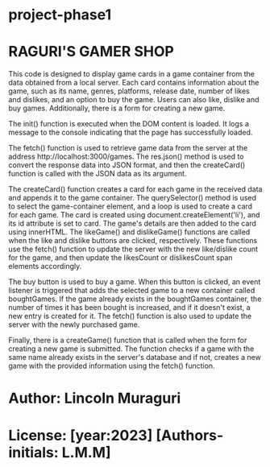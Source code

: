 # project-phase1

# RAGURI'S GAMER SHOP

This code is designed to display game cards in a game container from the data obtained from a local server. Each card contains information about the game, such as its name, genres, platforms, release date, number of likes and dislikes, and an option to buy the game. Users can also like, dislike and buy games. Additionally, there is a form for creating a new game.

The init() function is executed when the DOM content is loaded. It logs a message to the console indicating that the page has successfully loaded.

The fetch() function is used to retrieve game data from the server at the address http://localhost:3000/games. The res.json() method is used to convert the response data into JSON format, and then the createCard() function is called with the JSON data as its argument.

The createCard() function creates a card for each game in the received data and appends it to the game container. The querySelector() method is used to select the game-container element, and a loop is used to create a card for each game. The card is created using document.createElement('li'), and its id attribute is set to card. The game's details are then added to the card using innerHTML. The likeGame() and dislikeGame() functions are called when the like and dislike buttons are clicked, respectively. These functions use the fetch() function to update the server with the new like/dislike count for the game, and then update the likesCount or dislikesCount span elements accordingly.

The buy button is used to buy a game. When this button is clicked, an event listener is triggered that adds the selected game to a new container called boughtGames. If the game already exists in the boughtGames container, the number of times it has been bought is increased, and if it doesn't exist, a new entry is created for it. The fetch() function is also used to update the server with the newly purchased game.

Finally, there is a createGame() function that is called when the form for creating a new game is submitted. The function checks if a game with the same name already exists in the server's database and if not, creates a new game with the provided information using the fetch() function.

# Author: Lincoln Muraguri
# License: [year:2023] [Authors-initials: L.M.M]